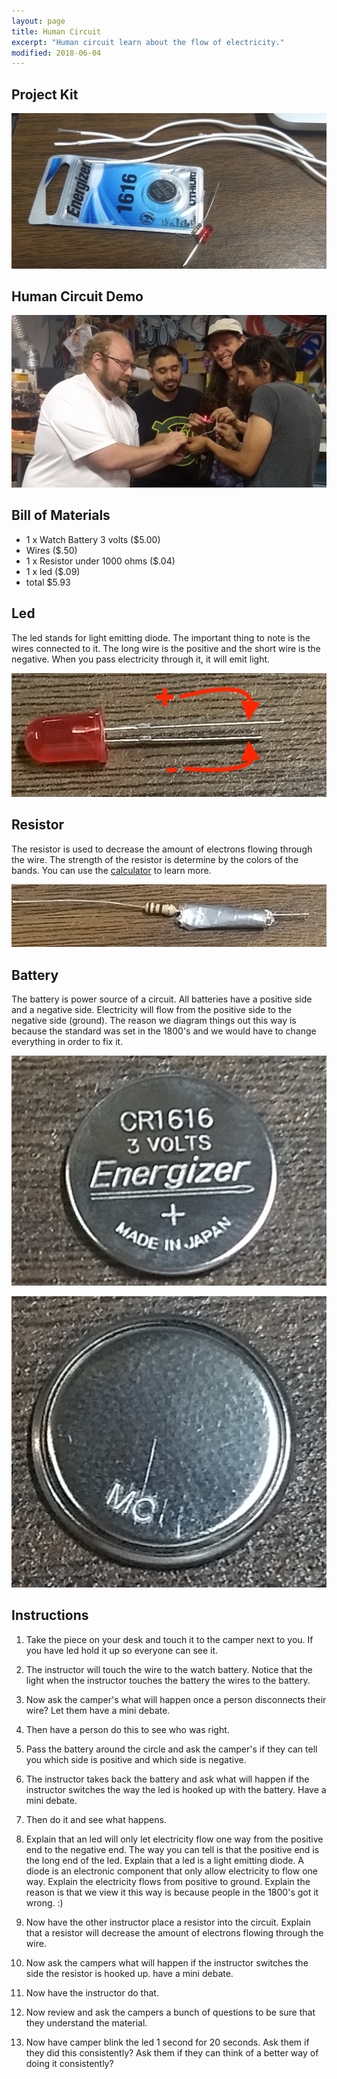 ```yaml
---
layout: page
title: Human Circuit
excerpt: "Human circuit learn about the flow of electricity."
modified: 2018-06-04
---
```


## Project Kit

![Project Kit](/images/summer-camp/day-1/human-circuit/project.jpg)

## Human Circuit Demo

![Human Circuit](/images/summer-camp/day-1/human-circuit/what-it-looks-like.jpg)

## Bill of Materials 

- 1 x Watch Battery 3 volts ($5.00)
- Wires ($.50)
- 1 x Resistor under 1000 ohms ($.04)
- 1 x led ($.09)
- total $5.93 

## Led

The led stands for light emitting diode.  The important thing to note is the wires connected to it.  The long wire is the positive and the short wire is the negative.  When you pass electricity through it, it will emit light.

![Led](/images/summer-camp/day-1/human-circuit/led.jpg)

## Resistor

The resistor is used to decrease the amount of electrons flowing through the wire.  The strength of the resistor is determine by the colors of the bands.  You can use the [calculator](https://www.allaboutcircuits.com/tools/resistor-color-code-calculator/) to learn more.

![Resistor](/images/summer-camp/day-1/human-circuit/resistor.jpg)


## Battery

The battery is power source of a circuit.  All batteries have a positive side and a negative side.  Electricity will flow from the positive side to the negative side (ground).  The reason we diagram things out this way is because the standard was set in the 1800's and we would have to change everything in order to fix it.

![Battery Positive](/images/summer-camp/day-1/human-circuit/positive-battery.jpg)

![Battery Negative](/images/summer-camp/day-1/human-circuit/negative-battery.jpg)


## Instructions

1) Take the piece on your desk and touch it to the camper next to you.  If you have led hold it up so everyone can see it.

2) The instructor will touch the wire to the watch battery.  Notice that the light when the instructor touches the battery the wires to the battery.  

3) Now ask the camper's what will happen once a person disconnects their wire?  Let them have a mini debate.

4) Then have a person do this to see who was right.

5) Pass the battery around the circle and ask the camper's if they can tell you which side is positive and which side is negative.

6) The instructor takes back the battery and ask what will happen if the instructor switches the way the led is hooked up with the battery.  Have a mini debate.

7) Then do it and see what happens.

8) Explain that an led will only let electricity flow one way from the positive end to the negative end.  The way you can tell is that the positive end is the long end of the led.  Explain that a led is a light emitting diode.  A diode is an electronic component that only allow electricity to flow one way.  Explain the electricity flows from positive to ground.  Explain the reason is that we view it this way is because people in the 1800's got it wrong. :)

9) Now have the other instructor place a resistor into the circuit.  Explain that a resistor will decrease the amount of electrons flowing through the wire.  

10) Now ask the campers what will happen if the instructor switches the side the resistor is hooked up.  have a mini debate.

11) Now have the instructor do that.

12) Now review and ask the campers a bunch of questions to be sure that they understand the material.

13) Now have camper blink the led 1 second for 20 seconds.  Ask them if they did this consistently? Ask them if they can think of a better way of doing it consistently? 
